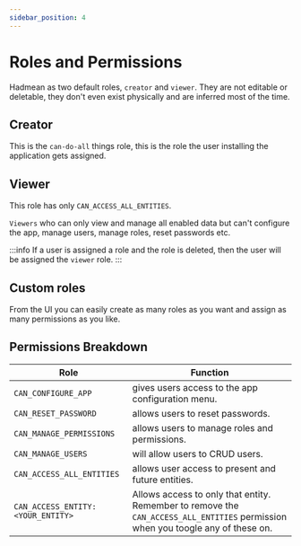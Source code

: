 ```yaml
---
sidebar_position: 4
---
```


# Roles and Permissions

Hadmean as two default roles, `creator` and `viewer`. They are not editable or deletable, they don't even exist physically and are inferred most of the time.

## Creator
This is the `can-do-all` things role, this is the role the user installing the application gets assigned.

## Viewer 
This role has only `CAN_ACCESS_ALL_ENTITIES`. 

`Viewers` who can only view and manage all enabled data but can't configure the app, manage users, manage roles, reset passwords etc.

:::info
If a user is assigned a role and the role is deleted, then the user will be assigned the `viewer` role.
:::

## Custom roles
From the UI you can easily create as many roles as you want and assign as many permissions as you like.

## Permissions Breakdown 

| Role | Function
----| -----
|`CAN_CONFIGURE_APP` | gives users access to the app configuration menu.
|`CAN_RESET_PASSWORD` | allows users to reset passwords.
|`CAN_MANAGE_PERMISSIONS` | allows users to manage roles and permissions.
|`CAN_MANAGE_USERS` | will allow users to CRUD users.
|`CAN_ACCESS_ALL_ENTITIES` | allows user access to present and future entities.
|`CAN_ACCESS_ENTITY:<YOUR_ENTITY>` | Allows access to only that entity. Remember to remove the `CAN_ACCESS_ALL_ENTITIES` permission when you toogle any of these on.


